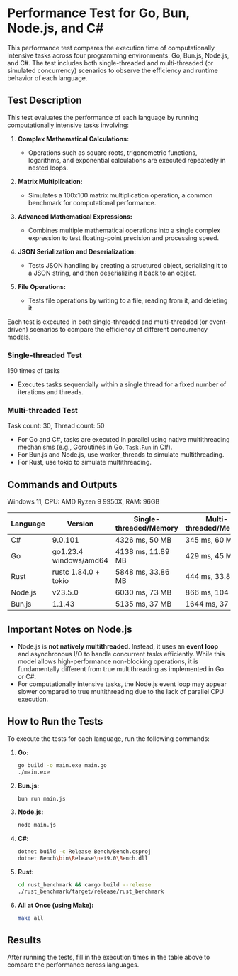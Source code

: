 # Performance Test for Go, Bun, Node.js, and C#

This performance test compares the execution time of computationally intensive tasks across four programming environments: Go, Bun.js, Node.js, and C#. The test includes both single-threaded and multi-threaded (or simulated concurrency) scenarios to observe the efficiency and runtime behavior of each language.

## Test Description

This test evaluates the performance of each language by running computationally intensive tasks involving:

1. **Complex Mathematical Calculations:**

   - Operations such as square roots, trigonometric functions, logarithms, and exponential calculations are executed repeatedly in nested loops.

2. **Matrix Multiplication:**

   - Simulates a 100x100 matrix multiplication operation, a common benchmark for computational performance.

3. **Advanced Mathematical Expressions:**

   - Combines multiple mathematical operations into a single complex expression to test floating-point precision and processing speed.

4. **JSON Serialization and Deserialization:**

   - Tests JSON handling by creating a structured object, serializing it to a JSON string, and then deserializing it back to an object.

5. **File Operations:**
   - Tests file operations by writing to a file, reading from it, and deleting it.

Each test is executed in both single-threaded and multi-threaded (or event-driven) scenarios to compare the efficiency of different concurrency models.

### Single-threaded Test

150 times of tasks

- Executes tasks sequentially within a single thread for a fixed number of iterations and threads.

### Multi-threaded Test

Task count: 30, Thread count: 50

- For Go and C#, tasks are executed in parallel using native multithreading mechanisms (e.g., Goroutines in Go, `Task.Run` in C#).
- For Bun.js and Node.js, use worker_threads to simulate multithreading.
- For Rust, use tokio to simulate multithreading.

## Commands and Outputs

Windows 11, CPU: AMD Ryzen 9 9950X, RAM: 96GB

| Language | Version                | Single-threaded/Memory | Multi-threaded/Memory | GC Count |
| -------- | ---------------------- | ---------------------- | --------------------- | -------- |
| C#       | 9.0.101                | 4326 ms, 50 MB         | 345 ms, 60 MB         | 46       |
| Go       | go1.23.4 windows/amd64 | 4138 ms, 11.89 MB      | 429 ms, 45 MB         | 150      |
| Rust     | rustc 1.84.0 + tokio   | 5848 ms, 33.86 MB      | 444 ms, 33.88 MB      | 0        |
| Node.js  | v23.5.0                | 6030 ms, 73 MB         | 866 ms, 104 MB        | ?        |
| Bun.js   | 1.1.43                 | 5135 ms, 37 MB         | 1644 ms, 37 MB        | ?        |

## Important Notes on Node.js

- Node.js is **not natively multithreaded**. Instead, it uses an **event loop** and asynchronous I/O to handle concurrent tasks efficiently. While this model allows high-performance non-blocking operations, it is fundamentally different from true multithreading as implemented in Go or C#.
- For computationally intensive tasks, the Node.js event loop may appear slower compared to true multithreading due to the lack of parallel CPU execution.

## How to Run the Tests

To execute the tests for each language, run the following commands:

1. **Go:**

   ```bash
   go build -o main.exe main.go
   ./main.exe
   ```

2. **Bun.js:**

   ```bash
   bun run main.js
   ```

3. **Node.js:**

   ```bash
   node main.js
   ```

4. **C#:**

   ```bash
   dotnet build -c Release Bench/Bench.csproj
   dotnet Bench\bin\Release\net9.0\Bench.dll
   ```

5. **Rust:**

   ```bash
   cd rust_benchmark && cargo build --release
   ./rust_benchmark/target/release/rust_benchmark
   ```

6. **All at Once (using Make):**
   ```bash
   make all
   ```

## Results

After running the tests, fill in the execution times in the table above to compare the performance across languages.
